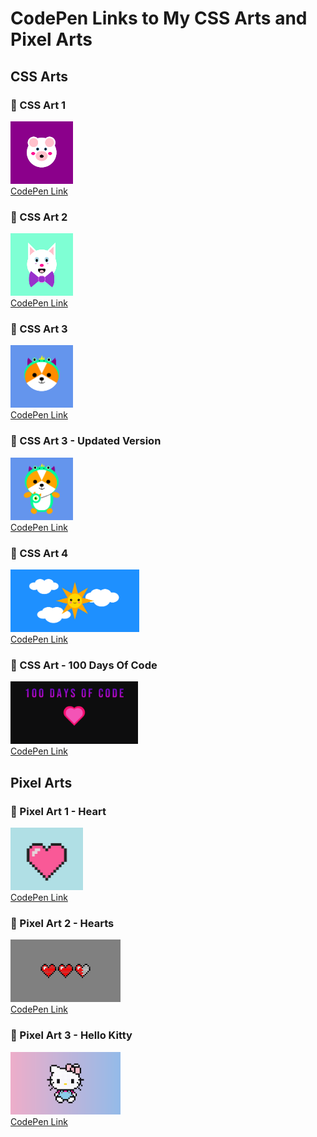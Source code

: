 # CodePen Links to My CSS Arts and Pixel Arts

<h2>CSS Arts</h2>

### 🔵 CSS Art 1
<img src="/images/1.png" width=100px height=100px> <br>[CodePen Link](https://codepen.io/S4ch1/full/BadpwRa)<br>

### 🔵 CSS Art 2
<img src="/images/2.png" width=100px height=100px> <br>[CodePen Link](https://codepen.io/S4ch1/full/VwzpQQE)<br>

### 🔵 CSS Art 3
<img src="/images/3.png" width=100px height=100px> <br>[CodePen Link](https://codepen.io/S4ch1/full/yLobbQa)<br>

### 🔵 CSS Art 3 - Updated Version
<img src="/images/CSS-Art3-Full.png" width=100px height=100px> <br>[CodePen Link](https://codepen.io/S4ch1/full/JjyJRpj)<br>

### 🔵 CSS Art 4
<img src="/images/4.png" width=auto height=100px> <br>[CodePen Link](https://codepen.io/S4ch1/full/LYjywzV)<br>

### 🔵 CSS  Art - 100 Days Of Code
<img src="/images/hdc.png" width=auto height=100px> <br>[CodePen Link](https://codepen.io/S4ch1/full/ExwEKgz)<br>

<h2>Pixel Arts</h2>

### 🔵  Pixel Art 1 - Heart
<img src="/images/FNVVQekWYAQUmDY.jfif" width=auto height=100px> <br>[CodePen Link](https://codepen.io/S4ch1/full/XWeEVrg)<br>

### 🔵 Pixel Art 2 - Hearts
<img src="/images/Screenshot 2022-03-10 014902.png" width=auto height=100px> <br>[CodePen Link](https://codepen.io/S4ch1/full/YzEoBxW)<br>

### 🔵 Pixel Art 3 - Hello Kitty
<img src="/images/Screenshot 2022-03-11 221808.png" width=auto height=100px> <br>[CodePen Link](https://codepen.io/S4ch1/full/JjOgxpg)<br>


